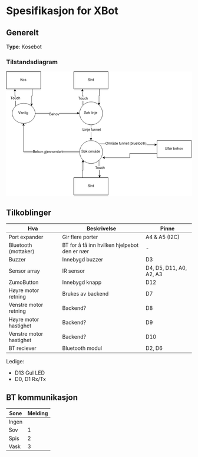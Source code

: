 # Spesifikasjon for XBot

## Generelt
**Type**: Kosebot

### Tilstandsdiagram
<img src="res/XboxTilstand.png"/>

## Tilkoblinger

| Hva                          | Beskrivelse                                  | Pinne         |
|------------------------------|----------------------------------------------|---------------|
| Port expander                | Gir flere porter                             | A4 & A5 (I2C) |
| Bluetooth (mottaker)         | BT for å få inn hvilken hjelpebot den er nær | -             |
| Buzzer	                   | Innebygd buzzer                              | D3              |
| Sensor array                 | IR sensor                   | D4, D5, D11, A0, A2, A3        |
| ZumoButton                   | Innebygd knapp                               | D12           |
| Høyre motor retning          | Brukes av backend                            | D7            |
| Venstre motor retning        | Backend?                                     | D8            |
| Høyre motor hastighet	       | Backend?                                     | D9            |
| Venstre motor hastighet      | Backend?                                     | D10           |
| BT reciever                  | Bluetooth modul                              | D2, D6        |

Ledige:
* D13	Gul LED
* D0, D1 Rx/Tx

## BT kommunikasjon

| Sone | Melding |
|------|---------|
| Ingen|         |
| Sov  | 1       |
| Spis | 2       |
| Vask | 3       |